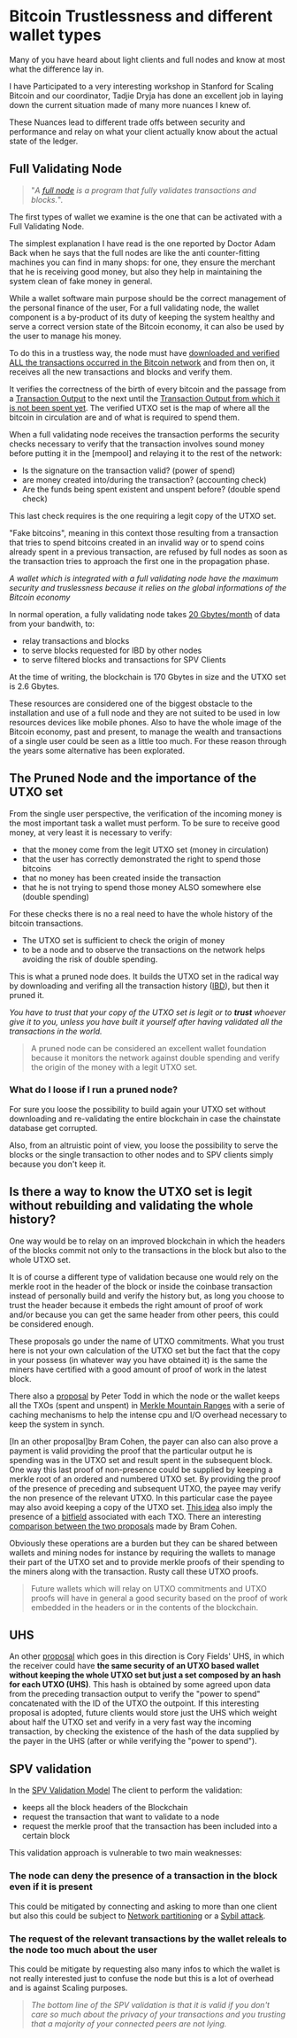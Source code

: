 # Bitcoin Trustlessness and different wallet types

Many of you have heard about light clients and full nodes and know at most what
the difference lay in.

I have Participated to a very interesting workshop in Stanford for Scaling 
Bitcoin and our coordinator, Tadjie Dryja has done an excellent job in
laying down the current situation made of many more nuances I knew of.

These Nuances lead to different trade offs between security and performance
and relay on what your client actually know about the actual state of
the ledger.

## Full Validating Node

>"*A [full node][fullNode] is a program that fully validates transactions and blocks.*".

The first types of wallet we examine is the one that can be activated with a Full 
Validating Node.

The simplest explanation I have read is the one reported by Doctor Adam Back when he
says that the full nodes are like the anti counter-fitting machines you can
find in many shops: for one, they ensure the merchant that he is receiving good money,
but also they help in maintaining the system clean of fake money in general.

While a wallet software main purpose should be the correct management of the personal 
finance of the user, For a full validating node, the wallet component is a by-product 
of its duty of keeping the system healthy and serve a correct version state of the 
Bitcoin economy, it can also be used by the user to manage his money.

To do this in a trustless way, the node must have [downloaded and verified ALL the 
transactions occurred in the Bitcoin network][IBD] and from then on, it receives all the new 
transactions and blocks and verify them.

It verifies the correctness of the birth of every bitcoin and the passage from a [Transaction 
Output][TXO] to the next until the [Transaction Output from which it is not been spent yet][UTXO].
The verified UTXO set is the map of where all the bitcoin in circulation are and of 
what is required to spend them. 

When a full validating node receives the transaction performs the security
checks necessary to verify that the transaction involves sound money before
putting it in the [mempool] and relaying it to the rest of the network:

* Is the signature on the transaction valid? (power of spend)
* are money created into/during the transaction? (accounting check)
* Are the funds being spent existent and unspent before? (double spend check)

This last check requires is the one requiring a legit copy of the UTXO set.

"Fake bitcoins", meaning in this context those resulting from a transaction that 
tries to spend bitcoins created in an invalid way or to spend coins already 
spent in a previous transaction, are refused by full nodes as soon as the 
transaction tries to approach the first one in the propagation phase.

*A wallet which is integrated with a full validating node have the maximum security 
and truslessness because it relies on the global informations of the Bitcoin economy*

In normal operation, a fully validating node takes [20 Gbytes/month][MinimumRequirements]
of data from your bandwith, to:

* relay transactions and blocks
* to serve blocks requested for IBD by other nodes
* to serve filtered blocks and transactions for SPV Clients

At the time of writing, the blockchain is 170 Gbytes in size and the UTXO set
is 2.6 Gbytes.

These resources are considered one of the biggest obstacle to the installation
and use of a full node and they are not suited to be used in low resources 
devices like mobile phones. Also to have the whole image of the Bitcoin economy, 
past and present, to manage the wealth and transactions of a single user could be 
seen as a little too much. For these reason through the years some alternative 
has been explorated.

## The Pruned Node and the importance of the UTXO set

From the single user perspective, the verification of the incoming money is the 
most important task a wallet must perform. To be sure to receive good money, at 
very least it is necessary to verify:

* that the money come from the legit UTXO set (money in circulation)
* that the user has correctly demonstrated the right to spend those bitcoins
* that no money has been created inside the transaction
* that he is not trying to spend those money ALSO somewhere else (double spending)

For these checks there is no a real need to have the whole history of the bitcoin 
transactions.

* The UTXO set is sufficient to check the origin of money
* to be a node and to observe the transactions on the network helps avoiding the risk of double spending.

This is what a pruned node does. It builds the UTXO set in the radical way by 
downloading and verifing all the transaction history ([IBD]), but then it pruned it.

*You have to trust that your copy of the UTXO set is legit or to **trust** 
whoever give it to you, unless you have built it yourself after having 
validated all the transactions in the world.*

>A pruned node can be considered an excellent wallet foundation because it monitors 
the network against double spending and verify the origin of the money with a legit 
UTXO set.

### What do I loose if I run a pruned node?

For sure you loose the possibility to build again your UTXO set without
downloading and re-validating the entire blockchain in case the chainstate
database get corrupted.

Also, from an altruistic point of view, you loose the possibility to serve
the blocks or the single transaction to other nodes and to SPV clients
simply because you don't keep it.


## Is there a way to know the UTXO set is legit without rebuilding and validating the whole history?

One way would be to relay on an improved blockchain in which the headers of 
the blocks commit not only to the transactions in the block but also to the 
whole UTXO set. 

It is of course a different type of validation because one would rely 
on the merkle root in the header of the block or inside the coinbase 
transaction instead of personally build and verify the history but, 
as long you choose to trust the header because it embeds the right amount 
of proof of work and/or because you can get the same header from other 
peers, this could be considered enough.

These proposals go under the name of UTXO commitments.
What you trust here is not your own calculation of the UTXO set but the fact
that the copy in your possess (in whatever way you have obtained it) is the
same the miners have certified with a good amount of proof of work in the 
latest block.

There also a [proposal][TXOCommitments] by Peter Todd in which the node or 
the wallet keeps all the TXOs (spent and unspent) in [Merkle Mountain Ranges][MMR] 
with a serie of caching mechanisms to help the intense cpu and I/O overhead 
necessary to keep the system in synch.

[In an other proposal]by Bram Cohen, the payer can also can also prove a 
payment is valid providing the proof that the particular output he is spending 
was in the UTXO set and result spent in the subsequent block. 
One way this last proof of non-presence could be supplied by keeping a merkle 
root of an ordered and numbered UTXO set. By providing the proof of the 
presence of preceding and subsequent UTXO, the payee may verify the non 
presence of the relevant UTXO. In this particular case the payee may also 
avoid keeping a copy of the UTXO set. [This idea][UTXOProofs] also imply the presence of a [bitfield][TXOBitfields] 
associated with each TXO. There an interesting [comparison between the two 
proposals](https://lists.linuxfoundation.org/pipermail/bitcoin-dev/2016-June/012758.html)
made by Bram Cohen. 

Obviously these operations are a burden but they can be shared between wallets
and mining nodes for instance by requiring the wallets to manage their part
of the UTXO set and to provide merkle proofs of their spending to the miners
along with the transaction. Rusty call these UTXO proofs.

>Future wallets which will relay on UTXO commitments and UTXO proofs 
will have in general a good security based on the proof of work embedded in 
the headers or in the contents of the blockchain.


## UHS

An other [proposal][UHS] which goes in this direction is Cory Fields' UHS, in which 
the receiver could have **the same security of an UTXO based wallet without keeping the 
whole UTXO set but just a set composed by an hash for each UTXO (UHS)**.
This hash is obtained by some agreed upon data from the preceding transaction 
output to verify the "power to spend" concatenated with the ID of the UTXO the outpoint. 
If this interesting proposal is adopted, future clients would store just 
the UHS which weight about half the UTXO set and verify in a very fast way 
the incoming transaction, by checking the existence of the hash of the data supplied 
by the payer in the UHS (after or while verifying the "power to spend").

## SPV validation

In the [SPV Validation Model][SPVValidation] The client to perform the validation:

* keeps all the block headers of the Blockchain
* request the transaction that want to validate to a node
* request the merkle proof that the transaction has been included into a 
certain block

This validation approach is vulnerable to two main weaknesses:

### The node can deny the presence of a transaction in the block even if it is present 

This could be mitigated by connecting and asking to more than one client but 
also this could be subject to [Network partitioning][NetworkPartitioning] 
or a [Sybil attack][SybilAttack].

### The request of the relevant transactions by the wallet releals to the node too much about the user

This could be mitigate by requesting also many infos to which the wallet is 
not really interested just to confuse the node but this is a lot of overhead 
and is against Scaling purposes.

>*The bottom line of the SPV validation is that it is valid if you don't 
care so much about the privacy of your transactions and you trusting that 
a majority of your connected peers are not lying.*


[fullNode]: https://btcinformation.org/en/full-node
[MinimumRequirements]: https://btcinformation.org/en/full-node#minimum-requirements
[IBD]: https://btcinformation.org/en/glossary/initial-block-download
[TXO]: https://btcinformation.org/en/glossary/output
[UTXO]: https://btcinformation.org/en/glossary/unspent-transaction-output
[TXOCommitments]: https://petertodd.org/2016/delayed-txo-commitments
[MMR]: https://lists.linuxfoundation.org/pipermail/bitcoin-dev/2017-February/013592.html
[UTXOProofs]: https://diyhpl.us/wiki/transcripts/sf-bitcoin-meetup/2017-07-08-bram-cohen-merkle-sets/
[TXOBitfields]: https://lists.linuxfoundation.org/pipermail/bitcoin-dev/2017-March/013928.html
[UHS]: https://lists.linuxfoundation.org/pipermail/bitcoin-dev/2018-May/015967.html
[SPVValidation]: https://btcinformation.org/en/developer-guide#simplified-payment-verification-spv
[NetworkPartitioning]: https://news.ycombinator.com/item?id=14594172
[SybilAttack]: https://en.wikipedia.org/wiki/Sybil_attack
